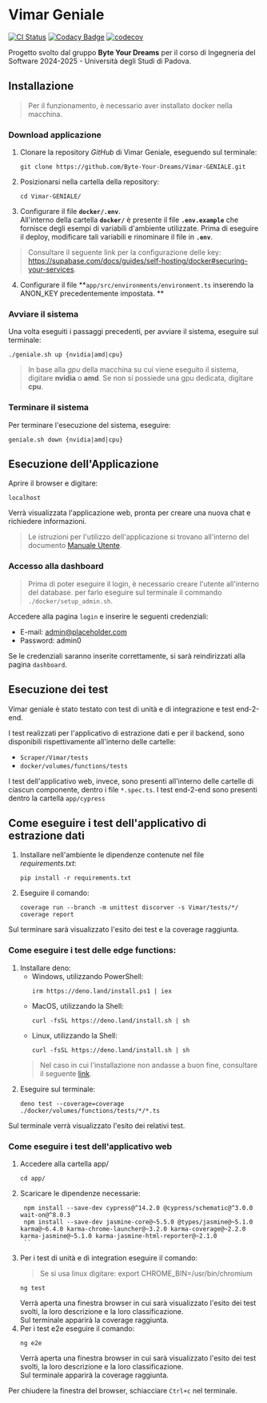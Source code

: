 # Vimar Geniale
[![CI Status](https://github.com/Byte-Your-Dreams/Vimar-GENIALE/actions/workflows/ci.yml/badge.svg)](https://github.com/Byte-Your-Dreams/Vimar-GENIALE/actions/workflows/ci.yml)
[![Codacy Badge](https://app.codacy.com/project/badge/Grade/bdbda5f157eb483090e07a399d6b3870)](https://app.codacy.com/gh/Byte-Your-Dreams/Vimar-GENIALE/dashboard?utm_source=gh&utm_medium=referral&utm_content=&utm_campaign=Badge_grade)
[![codecov](https://codecov.io/gh/Byte-Your-Dreams/Vimar-GENIALE/graph/badge.svg?token=Z2NZJT6O7O)](https://codecov.io/gh/Byte-Your-Dreams/Vimar-GENIALE)

Progetto svolto dal gruppo **Byte Your Dreams** per il corso di Ingegneria del Software 2024-2025 - Università degli Studi di Padova.

## Installazione
> Per il funzionamento, è necessario aver installato docker nella macchina.

### Download applicazione
1. Clonare la repository *GitHub* di Vimar Geniale, eseguendo sul terminale:
    ```
    git clone https://github.com/Byte-Your-Dreams/Vimar-GENIALE.git
    ```
2. Posizionarsi nella cartella della repository:
    ```
    cd Vimar-GENIALE/
    ```
3. Configurare il file **```docker/.env```**.  
All'interno della cartella **```docker/```** è presente il file **```.env.example```** che fornisce degli esempi di variabili d'ambiente utilizzate. Prima di eseguire il deploy, modificare tali variabili e rinominare il file in **```.env```**.
> Consultare il seguente link per la configurazione delle key: https://supabase.com/docs/guides/self-hosting/docker#securing-your-services.
4. Configurare il file **```app/src/environments/environment.ts``` inserendo la ANON_KEY precedentemente impostata. **
### Avviare il sistema
Una volta eseguiti i passaggi precedenti, per avviare il sistema, eseguire sul terminale:
```
./geniale.sh up {nvidia|amd|cpu}
```
> In base alla *gpu* della macchina su cui viene eseguito il sistema, digitare **nvidia** o **amd**. Se non si possiede una gpu dedicata, digitare **cpu**.

### Terminare il sistema
Per terminare l'esecuzione del sistema, eseguire:
```
geniale.sh down {nvidia|amd|cpu}
```

## Esecuzione dell'Applicazione
Aprire il browser e digitare:
```
localhost
```
Verrà visualizzata l'applicazione web, pronta per creare una nuova chat e richiedere informazioni.
> Le istruzioni per l'utilizzo dell'applicazione si trovano all'interno del documento [Manuale Utente](https://github.com/Byte-Your-Dreams/Documents/blob/main/Documenti%20Esterni/Manuale%20utente%20v1.0.0.pdf).

### Accesso alla dashboard
> Prima di poter eseguire il login, è necessario creare l'utente all'interno del database. per farlo eseguire sul terminale il commando 
```./docker/setup_admin.sh```.

Accedere alla pagina ```login``` e inserire le seguenti credenziali:
* E-mail: admin@placeholder.com
* Password: admin0

Se le credenziali saranno inserite correttamente, si sarà reindirizzati alla pagina ```dashboard```.

## Esecuzione dei test
Vimar geniale è stato testato con test di unità e di integrazione e test end-2-end.

I test realizzati per l'applicativo di estrazione dati e per il backend, sono disponibili rispettivamente all'interno delle cartelle:
* ```Scraper/Vimar/tests```
* ```docker/volumes/functions/tests```

I test dell'applicativo web, invece, sono presenti all'interno delle cartelle di ciascun componente, dentro i file ```*.spec.ts```. I test end-2-end sono presenti dentro la cartella ```app/cypress```
## Come eseguire i test dell'applicativo di estrazione dati
1. Installare nell'ambiente le dipendenze contenute nel file *requirements.txt*:
    ```
    pip install -r requirements.txt
    ```
2. Eseguire il comando:
    ``` 
    coverage run --branch -m unittest discorver -s Vimar/tests/*/
    coverage report
    ```
Sul terminare sarà visualizzato l'esito dei test e la coverage raggiunta.

### Come eseguire i test delle edge functions:
1. Installare deno:
    * Windows, utilizzando PowerShell:
        ```
        irm https://deno.land/install.ps1 | iex
        ```
    * MacOS,  utilizzando la Shell:
        ```
        curl -fsSL https://deno.land/install.sh | sh
        ```
    * Linux, utilizzando la Shell:
        ```
        curl -fsSL https://deno.land/install.sh | sh
        ```
    > Nel caso in cui l'installazione non andasse a buon fine, consultare il seguente [link](https://docs.deno.com/runtime/getting_started/installation/).
2. Eseguire sul terminale:
    ```
    deno test --coverage=coverage ./docker/volumes/functions/tests/*/*.ts
    ```
Sul terminale verrà visualizzato l'esito dei relativi test.

### Come eseguire i test dell'applicativo web
1. Accedere alla cartella app/
    ```
    cd app/
    ```
2. Scaricare le dipendenze necessarie:
   ```
    npm install --save-dev cypress@^14.2.0 @cypress/schematic@^3.0.0 wait-on@^8.0.3
    npm install --save-dev jasmine-core@~5.5.0 @types/jasmine@~5.1.0 karma@~6.4.0 karma-chrome-launcher@~3.2.0 karma-coverage@~2.2.0 karma-jasmine@~5.1.0 karma-jasmine-html-reporter@~2.1.0
    `` 
3. Per i test di unità e di integration eseguire il comando:
    > Se si usa linux digitare: export CHROME_BIN=/usr/bin/chromium
    ```
    ng test
    ```
    Verrà aperta una finestra browser in cui sarà visualizzato l'esito dei test svolti, la loro descrizione e la loro classificazione.   
    Sul terminale apparirà la coverage raggiunta.
4. Per i test e2e eseguire il comando:
    ```
    ng e2e
    ```
   Verrà aperta una finestra browser in cui sarà visualizzato l'esito dei test svolti, la loro descrizione e la loro classificazione.   
Sul terminale apparirà la coverage raggiunta.

Per chiudere la finestra del browser, schiacciare ```Ctrl+c``` nel terminale.
